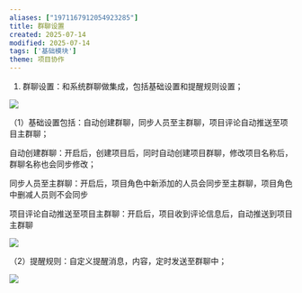 ```yaml
---
aliases: ["1971167912054923285"]
title: 群聊设置
created: 2025-07-14
modified: 2025-07-14
tags: ['基础模块']
theme: 项目协作
---
```


1. 群聊设置：和系统群聊做集成，包括基础设置和提醒规则设置；

![](0fe0f08ca06ab3cd1217417b629dd952.jpg)

（1）基础设置包括：自动创建群聊，同步人员至主群聊，项目评论自动推送至项目主群聊；

自动创建群聊：开启后，创建项目后，同时自动创建项目群聊，修改项目名称后，群聊名称也会同步修改；

同步人员至主群聊：开启后，项目角色中新添加的人员会同步至主群聊，项目角色中删减人员则不会同步

项目评论自动推送至项目主群聊：开启后，项目收到评论信息后，自动推送到项目主群聊

![](559ddbd39ddda13e1d12912381f1b37f.jpg)

（2）提醒规则：自定义提醒消息，内容，定时发送至群聊中；

![](1587719916b4d729a7ec5639018b1468.jpg)